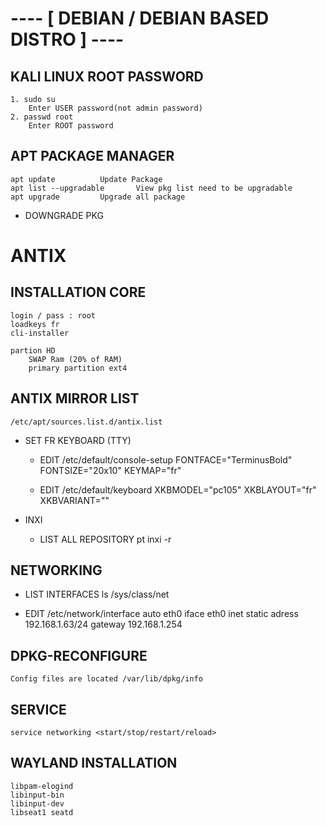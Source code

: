 # ---- [ DEBIAN / DEBIAN BASED DISTRO ] ----

## KALI LINUX ROOT PASSWORD
	1. sudo su
		Enter USER password(not admin password)
	2. passwd root
		Enter ROOT password  

## APT PACKAGE MANAGER
	apt update 			Update Package 
	apt list --upgradable		View pkg list need to be upgradable
	apt upgrade			Upgrade all package

 * DOWNGRADE PKG

# ANTIX
## INSTALLATION CORE
	login / pass : root
	loadkeys fr 
	cli-installer 
	
	partion HD 
		SWAP Ram (20% of RAM)
		primary partition ext4
## ANTIX MIRROR LIST
 	/etc/apt/sources.list.d/antix.list

* SET FR KEYBOARD (TTY)
 	* EDIT /etc/default/console-setup
		FONTFACE="TerminusBold"
		FONTSIZE="20x10"
		KEYMAP="fr"
	
	* EDIT /etc/default/keyboard
		XKBMODEL="pc105"
		XKBLAYOUT="fr"
		XKBVARIANT=""

* INXI	
	* LIST ALL REPOSITORY
		pt inxi -r


## NETWORKING
* LIST INTERFACES
		ls /sys/class/net

* EDIT /etc/network/interface
		auto eth0
		iface eth0 inet static 
			adress 192.168.1.63/24
			gateway 192.168.1.254

## DPKG-RECONFIGURE
	Config files are located /var/lib/dpkg/info

## SERVICE
	service networking <start/stop/restart/reload>

## WAYLAND INSTALLATION
	libpam-elogind
	libinput-bin
	libinput-dev
	libseat1 seatd

